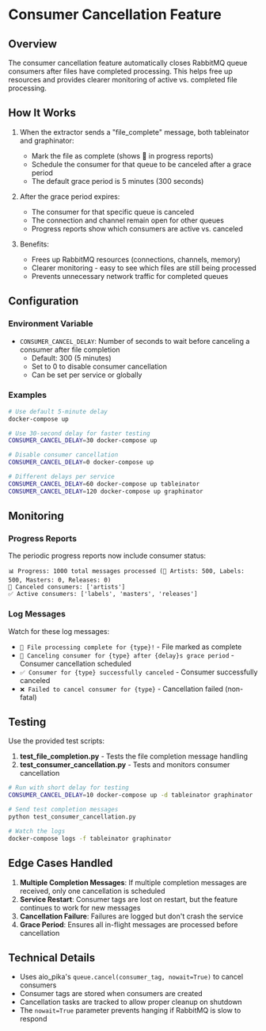 # Consumer Cancellation Feature

## Overview

The consumer cancellation feature automatically closes RabbitMQ queue consumers after files have completed processing. This helps free up resources and provides clearer monitoring of active vs. completed file processing.

## How It Works

1. When the extractor sends a "file_complete" message, both tableinator and graphinator:

   - Mark the file as complete (shows 🎉 in progress reports)
   - Schedule the consumer for that queue to be canceled after a grace period
   - The default grace period is 5 minutes (300 seconds)

1. After the grace period expires:

   - The consumer for that specific queue is canceled
   - The connection and channel remain open for other queues
   - Progress reports show which consumers are active vs. canceled

1. Benefits:

   - Frees up RabbitMQ resources (connections, channels, memory)
   - Clearer monitoring - easy to see which files are still being processed
   - Prevents unnecessary network traffic for completed queues

## Configuration

### Environment Variable

- `CONSUMER_CANCEL_DELAY`: Number of seconds to wait before canceling a consumer after file completion
  - Default: 300 (5 minutes)
  - Set to 0 to disable consumer cancellation
  - Can be set per service or globally

### Examples

```bash
# Use default 5-minute delay
docker-compose up

# Use 30-second delay for faster testing
CONSUMER_CANCEL_DELAY=30 docker-compose up

# Disable consumer cancellation
CONSUMER_CANCEL_DELAY=0 docker-compose up

# Different delays per service
CONSUMER_CANCEL_DELAY=60 docker-compose up tableinator
CONSUMER_CANCEL_DELAY=120 docker-compose up graphinator
```

## Monitoring

### Progress Reports

The periodic progress reports now include consumer status:

```
📊 Progress: 1000 total messages processed (🎉 Artists: 500, Labels: 500, Masters: 0, Releases: 0)
🔌 Canceled consumers: ['artists']
✅ Active consumers: ['labels', 'masters', 'releases']
```

### Log Messages

Watch for these log messages:

- `🎉 File processing complete for {type}!` - File marked as complete
- `🔌 Canceling consumer for {type} after {delay}s grace period` - Consumer cancellation scheduled
- `✅ Consumer for {type} successfully canceled` - Consumer successfully canceled
- `❌ Failed to cancel consumer for {type}` - Cancellation failed (non-fatal)

## Testing

Use the provided test scripts:

1. **test_file_completion.py** - Tests the file completion message handling
1. **test_consumer_cancellation.py** - Tests and monitors consumer cancellation

```bash
# Run with short delay for testing
CONSUMER_CANCEL_DELAY=10 docker-compose up -d tableinator graphinator

# Send test completion messages
python test_consumer_cancellation.py

# Watch the logs
docker-compose logs -f tableinator graphinator
```

## Edge Cases Handled

1. **Multiple Completion Messages**: If multiple completion messages are received, only one cancellation is scheduled
1. **Service Restart**: Consumer tags are lost on restart, but the feature continues to work for new messages
1. **Cancellation Failure**: Failures are logged but don't crash the service
1. **Grace Period**: Ensures all in-flight messages are processed before cancellation

## Technical Details

- Uses aio_pika's `queue.cancel(consumer_tag, nowait=True)` to cancel consumers
- Consumer tags are stored when consumers are created
- Cancellation tasks are tracked to allow proper cleanup on shutdown
- The `nowait=True` parameter prevents hanging if RabbitMQ is slow to respond
